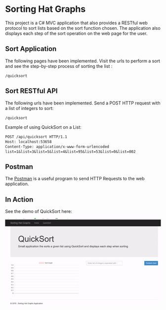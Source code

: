 Sorting Hat Graphs
===================
This project is a C# MVC application that also provides a RESTful web protocol to sort lists based on the sort function chosen. The application also displays each step of the sort operation on the web page for the user.

Sort Application
-----------------
The following pages have been implemented. Visit the urls to perform a sort and see the step-by-step process of sorting the list :
```
/quicksort
```

Sort RESTful API
-----------------
The following urls have been implemented. Send a POST HTTP request with a list of integers to sort:
```
/quicksort
```
Example of using QuickSort on a List:
```
POST /api/quicksort HTTP/1.1
Host: localhost:53658
Content-Type: application/x-www-form-urlencoded
list=1&list=3&list=5&list=4&list=95&list=53&list=0&list=002
```

Postman
-----------------
The [Postman][postmanlink] is a useful program to send HTTP Requests to the web application.

[postmanlink]: https://www.getpostman.com/

In Action
-------------
See the demo of QuickSort here:

![](quicksort-gif.gif)
